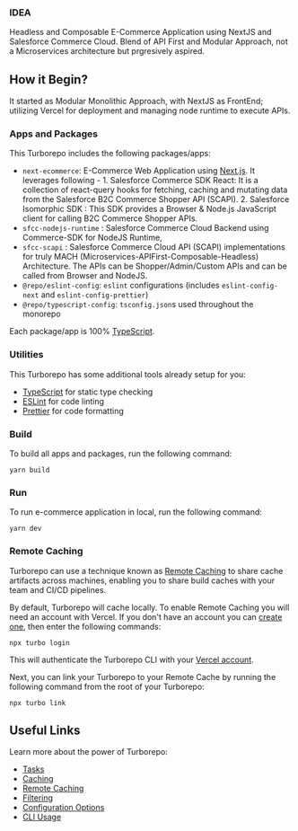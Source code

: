 ### IDEA
Headless and Composable E-Commerce Application using NextJS and Salesforce Commerce Cloud. Blend of API First and Modular Approach, not a Microservices architecture but prgresively aspired.

## How it Begin?
It started as Modular Monolithic Approach, with NextJS as FrontEnd; utilizing Vercel for deployment and managing node runtime to execute APIs.

### Apps and Packages
This Turborepo includes the following packages/apps:

- `next-ecommerce`: E-Commerce Web Application using [Next.js](https://nextjs.org/). 
    It leverages following -
        1. Salesforce Commerce SDK React:  It is a collection of react-query hooks for fetching, caching and mutating data from the Salesforce B2C Commerce Shopper API (SCAPI).
        2. Salesforce Isomorphic SDK : This SDK provides a Browser & Node.js JavaScript client for calling B2C Commerce Shopper APIs.
- `sfcc-nodejs-runtime` : Salesforce Commerce Cloud Backend using Commerce-SDK for NodeJS Runtime,
- `sfcc-scapi` : Salesforce Commerce Cloud API (SCAPI) implementations for truly MACH (Microservices-APIFirst-Composable-Headless) Architecture. The APIs can be Shopper/Admin/Custom APIs and can be called from Browser and NodeJS.
- `@repo/eslint-config`: `eslint` configurations (includes `eslint-config-next` and `eslint-config-prettier`)
- `@repo/typescript-config`: `tsconfig.json`s used throughout the monorepo

Each package/app is 100% [TypeScript](https://www.typescriptlang.org/).

### Utilities

This Turborepo has some additional tools already setup for you:

- [TypeScript](https://www.typescriptlang.org/) for static type checking
- [ESLint](https://eslint.org/) for code linting
- [Prettier](https://prettier.io) for code formatting

### Build

To build all apps and packages, run the following command:

```
yarn build
```

### Run

To run e-commerce application in local, run the following command:

```
yarn dev
```

### Remote Caching

Turborepo can use a technique known as [Remote Caching](https://turbo.build/repo/docs/core-concepts/remote-caching) to share cache artifacts across machines, enabling you to share build caches with your team and CI/CD pipelines.

By default, Turborepo will cache locally. To enable Remote Caching you will need an account with Vercel. If you don't have an account you can [create one](https://vercel.com/signup), then enter the following commands:

```
npx turbo login
```

This will authenticate the Turborepo CLI with your [Vercel account](https://vercel.com/docs/concepts/personal-accounts/overview).

Next, you can link your Turborepo to your Remote Cache by running the following command from the root of your Turborepo:

```
npx turbo link
```

## Useful Links

Learn more about the power of Turborepo:

- [Tasks](https://turbo.build/repo/docs/core-concepts/monorepos/running-tasks)
- [Caching](https://turbo.build/repo/docs/core-concepts/caching)
- [Remote Caching](https://turbo.build/repo/docs/core-concepts/remote-caching)
- [Filtering](https://turbo.build/repo/docs/core-concepts/monorepos/filtering)
- [Configuration Options](https://turbo.build/repo/docs/reference/configuration)
- [CLI Usage](https://turbo.build/repo/docs/reference/command-line-reference)
